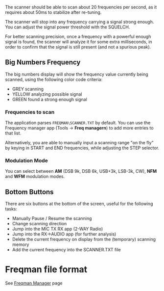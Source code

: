 The scanner should be able to scan about 20 frequencies per second, as it requires about 50ms to stabilize after re-tuning. 

The scanner will stop into any frequency carrying a signal strong enough. You can adjust the signal power threshold with the SQUELCH.

For better scanning precision, once a frequency with a powerful enough signal is found, the scanner will analyze it for some extra milliseconds, in order to confirm that the signal is still present (and not a spurious peak).

## Big Numbers Frequency
The big numbers display will show the frequency value currently being scanned, using the following color code criteria:

* GREY scanning
* YELLOW analyzing possible signal
* GREEN found a strong enough signal


### Frequencies to scan

The application parses `FREQMAN\SCANNER.TXT`  by default. You can use the Frequency manager app (Tools -> **Freq managern**) to add more entries to that list. 

Alternatively, you are able to manually input a scanning range "on the fly" by keying in START and END frequencies, while adjusting the STEP selector. 

### Modulation Mode
You can select between **AM** (DSB 9k, DSB 6k, USB+3k, LSB-3k, CW), **NFM** and **WFM** modulation modes.

## Bottom Buttons

There are six buttons at the bottom of the screen, useful for the following tasks:

* Manually Pause / Resume the scanning
* Change scanning direction
* Jump into the MIC TX RX app (2-WAY Radio)
* Jump into the RX->AUDIO app (for further analysis)
* Delete the current frequency on display from the (temporary) scanning memory
* Add the current frequency into the SCANNER.TXT file

# Freqman file format
See [Freqman Manager](Freqman-manager) page

